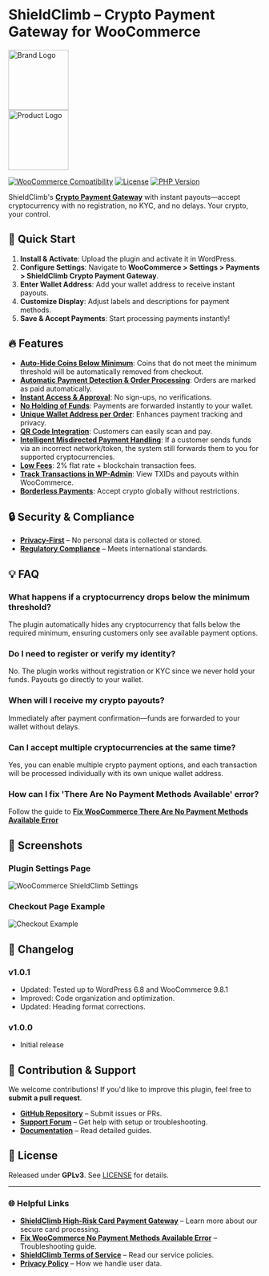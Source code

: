 # ShieldClimb – Crypto Payment Gateway for WooCommerce

<p align="left">
  <img src="https://shieldclimb.com/wp-content/uploads/2025/03/ShieldClimb-logo-with-name-500x200-1.png" alt="Brand Logo" width="120"><br>
  <img src="https://shieldclimb.com/wp-content/uploads/2025/03/crypto-payment-gateway.png" alt="Product Logo" width="120">
</p>

[![WooCommerce Compatibility](https://img.shields.io/badge/WooCommerce-5.8+-blue)](https://woocommerce.com/)
[![License](https://img.shields.io/badge/License-GPLv3-blue)](http://www.gnu.org/licenses/gpl-3.0.html)
[![PHP Version](https://img.shields.io/badge/PHP-7.2+-blue)](https://www.php.net/)

ShieldClimb's **[Crypto Payment Gateway](https://shieldclimb.com/crypto-payment-gateway)** with instant payouts—accept cryptocurrency with no registration, no KYC, and no delays. Your crypto, your control.

## 🚀 Quick Start

1. **Install & Activate**: Upload the plugin and activate it in WordPress.
2. **Configure Settings**: Navigate to **WooCommerce > Settings > Payments > ShieldClimb Crypto Payment Gateway**.
3. **Enter Wallet Address**: Add your wallet address to receive instant payouts.
4. **Customize Display**: Adjust labels and descriptions for payment methods.
5. **Save & Accept Payments**: Start processing payments instantly!

## 🔥 Features

- **[Auto-Hide Coins Below Minimum](https://shieldclimb.com/crypto-payment-gateway)**: Coins that do not meet the minimum threshold will be automatically removed from checkout.
- **[Automatic Payment Detection & Order Processing](https://shieldclimb.com/crypto-payment-gateway)**: Orders are marked as paid automatically.
- **[Instant Access & Approval](https://shieldclimb.com/crypto-payment-gateway)**: No sign-ups, no verifications.
- **[No Holding of Funds](https://shieldclimb.com/crypto-payment-gateway)**: Payments are forwarded instantly to your wallet.
- **[Unique Wallet Address per Order](https://shieldclimb.com/crypto-payment-gateway)**: Enhances payment tracking and privacy.
- **[QR Code Integration](https://shieldclimb.com/crypto-payment-gateway)**: Customers can easily scan and pay.
- **[Intelligent Misdirected Payment Handling](https://shieldclimb.com/crypto-payment-gateway)**: If a customer sends funds via an incorrect network/token, the system still forwards them to you for supported cryptocurrencies.
- **[Low Fees](https://shieldclimb.com/crypto-payment-gateway)**: 2% flat rate + blockchain transaction fees.
- **[Track Transactions in WP-Admin](https://shieldclimb.com/crypto-payment-gateway)**: View TXIDs and payouts within WooCommerce.
- **[Borderless Payments](https://shieldclimb.com/crypto-payment-gateway)**: Accept crypto globally without restrictions.

## 🔒 Security & Compliance

- **[Privacy-First](https://shieldclimb.com/privacy-policy)** – No personal data is collected or stored.
- **[Regulatory Compliance](https://shieldclimb.com/terms-of-service)** – Meets international standards.

## 💡 FAQ

### What happens if a cryptocurrency drops below the minimum threshold?
The plugin automatically hides any cryptocurrency that falls below the required minimum, ensuring customers only see available payment options.

### Do I need to register or verify my identity?
No. The plugin works without registration or KYC since we never hold your funds. Payouts go directly to your wallet.

### When will I receive my crypto payouts? 
Immediately after payment confirmation—funds are forwarded to your wallet without delays.

### Can I accept multiple cryptocurrencies at the same time?
Yes, you can enable multiple crypto payment options, and each transaction will be processed individually with its own unique wallet address.

### How can I fix 'There Are No Payment Methods Available' error?
Follow the guide to **[Fix WooCommerce There Are No Payment Methods Available Error](https://shieldclimb.com/blog/fix-no-payment-methods-available-error/)**

## 📸 Screenshots

### Plugin Settings Page
![WooCommerce ShieldClimb Settings](https://shieldclimb.com/wp-content/uploads/2025/03/Screenshot-1-3.png)

### Checkout Page Example
![Checkout Example](https://shieldclimb.com/wp-content/uploads/2025/03/Screenshot-2-3.png)

## 📜 Changelog

### v1.0.1
- Updated: Tested up to WordPress 6.8 and WooCommerce 9.8.1
- Improved: Code organization and optimization.
- Updated: Heading format corrections.

### v1.0.0
- Initial release

## 🤝 Contribution & Support

We welcome contributions! If you'd like to improve this plugin, feel free to **submit a pull request**.

- **[GitHub Repository](https://github.com/shieldclimb/crypto-payment-gateway/)** – Submit issues or PRs.
- **[Support Forum](https://shieldclimb.com/contact-us/)** – Get help with setup or troubleshooting.
- **[Documentation](https://shieldclimb.com/crypto-payment-gateway)** – Read detailed guides.

## 📜 License

Released under **GPLv3**. See [LICENSE](http://www.gnu.org/licenses/gpl-3.0.html) for details.

---
### 🌐 Helpful Links
- **[ShieldClimb High-Risk Card Payment Gateway](https://shieldclimb.com/high-risk-card-payment-gateway/)** – Learn more about our secure card processing.
- **[Fix WooCommerce No Payment Methods Available Error](https://shieldclimb.com/blog/fix-no-payment-methods-available-error/)** – Troubleshooting guide.
- **[ShieldClimb Terms of Service](https://shieldclimb.com/terms-of-service/)** – Read our service policies.
- **[Privacy Policy](https://shieldclimb.com/privacy-policy/)** – How we handle user data.